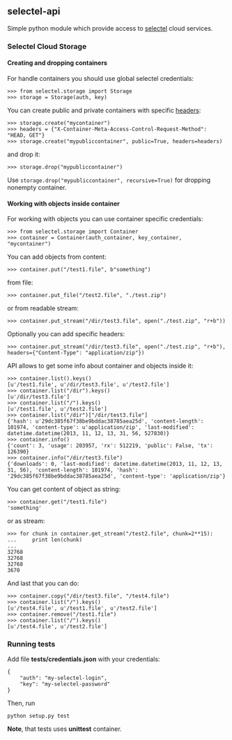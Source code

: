 ## selectel-api ##

Simple python module which provide access to [selectel](http://selectel.com) cloud services.

### Selectel Cloud Storage ###

#### Creating and dropping containers ####

For handle containers you should use global selectel credentials:

	>>> from selectel.storage import Storage
	>>> storage = Storage(auth, key)

You can create public and private containers with specific [headers](https://support.selectel.ru/storage/api_info/#cors):

	>>> storage.create("mycontainer")
	>>> headers = {"X-Container-Meta-Access-Control-Request-Method": "HEAD, GET"}
	>>> storage.create("mypubliccontainer", public=True, headers=headers)

and drop it:

	>>> storage.drop("mypubliccontainer")

Use `storage.drop("mypubliccontainer", recursive=True)` for dropping nonempty container.

#### Working with objects inside container ####

For working with objects you can use container specific credentials:

	>>> from selectel.storage import Container
	>>> container = Container(auth_container, key_container, "mycontainer")

You can add objects from content:

	>>> container.put("/test1.file", b"something")

from file:

	>>> container.put_file("/test2.file", "./test.zip")

or from readable stream:

	>>> container.put_stream("/dir/test3.file", open("./test.zip", "r+b"))

Optionally you can add specific headers:

	>>> container.put_stream("/dir/test3.file", open("./test.zip", "r+b"), headers={"Content-Type": "application/zip"})

API allows to get some info about container and objects inside it:

	>>> container.list().keys()
	[u'/test1.file', u'/dir/test3.file', u'/test2.file']
	>>> container.list("/dir").keys()
	[u'/dir/test3.file']
	>>> container.list("/").keys()
	[u'/test1.file', u'/test2.file']
	>>> container.list("/dir")["/dir/test3.file"]
	{'hash': u'29dc385f67f38be9bddac38785aea25d', 'content-length': 101974, 'content-type': u'application/zip', 'last-modified': datetime.datetime(2013, 11, 12, 13, 31, 56, 527830)}
	>>> container.info()
	{'count': 3, 'usage': 203957, 'rx': 512219, 'public': False, 'tx': 126390}
	>>> container.info("/dir/test3.file")
	{'downloads': 0, 'last-modified': datetime.datetime(2013, 11, 12, 13, 31, 56), 'content-length': 101974, 'hash': '29dc385f67f38be9bddac38785aea25d', 'content-type': 'application/zip'}

You can get content of object as string:

	>>> container.get("/test1.file")
	'something'

or as stream:

	>>> for chunk in container.get_stream("/test2.file", chunk=2**15):
	...     print len(chunk)
	...
	32768
	32768
	32768
	3670

And last that you can do:

	>>> container.copy("/dir/test3.file", "/test4.file")
	>>> container.list("/").keys()
	[u'/test4.file', u'/test1.file', u'/test2.file']
	>>> container.remove("/test1.file")
	>>> container.list("/").keys()
	[u'/test4.file', u'/test2.file']

### Running tests ###

Add file **tests/credentials.json**  with your credentials:

	{
		"auth": "my-selectel-login",
		"key": "my-selectel-password"
	}

Then, run

	python setup.py test

**Note**, that tests uses **unittest** container.

